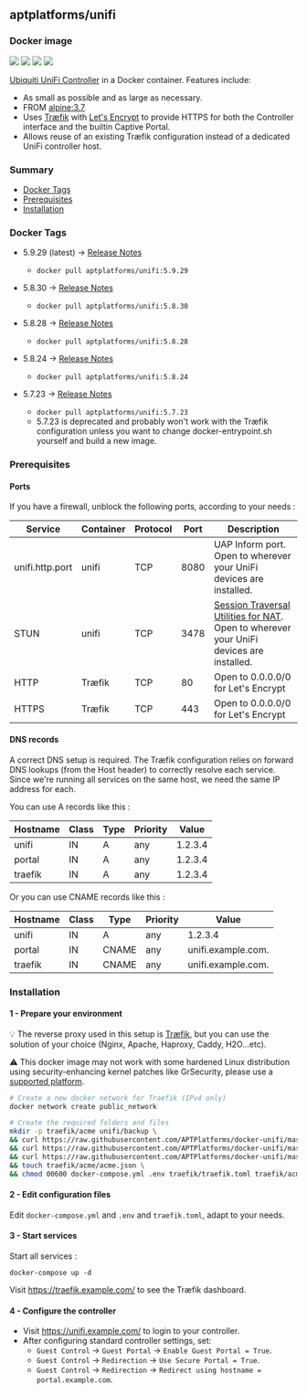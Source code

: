 ## aptplatforms/unifi

### Docker image

[![](https://images.microbadger.com/badges/image/aptplatforms/unifi:latest.svg)](https://microbadger.com/images/aptplatforms/unifi:latest) [![](https://img.shields.io/docker/automated/aptplatforms/unifi.svg)](https://hub.docker.com/r/aptplatforms/unifi/builds/) [![](https://img.shields.io/docker/pulls/aptplatforms/unifi.svg)](https://hub.docker.com/r/aptplatforms/unifi/) [![](https://img.shields.io/docker/stars/aptplatforms/unifi.svg)](https://hub.docker.com/r/aptplatforms/unifi/)

[Ubiquiti UniFi Controller](https://www.ubnt.com/download/unifi/default/default/unifi-sdn-controller-5929-debianubuntu-linux) in a Docker container. Features include:

- As small as possible and as large as necessary.
- FROM [alpine:3.7](https://hub.docker.com/\_/alpine/)
- Uses [Tr&aelig;fik](https://traefik.io/) with [Let's Encrypt](https://letsencrypt.org/) to provide HTTPS for both the Controller interface and the builtin Captive Portal.
- Allows reuse of an existing Tr&aelig;fik configuration instead of a dedicated UniFi controller host.

### Summary

- [Docker Tags](#docker-tags)
- [Prerequisites](#prerequisites)
- [Installation](#installation)


### Docker Tags

- 5.9.29 (latest) &rarr; [Release Notes](https://community.ubnt.com/t5/UniFi-Updates-Blog/UniFi-SDN-Controller-5-9-29-Stable-has-been-released/ba-p/2516852)
    - `docker pull aptplatforms/unifi:5.9.29`

- 5.8.30 &rarr; [Release Notes](https://community.ubnt.com/t5/UniFi-Updates-Blog/UniFi-SDN-Controller-5-8-30-Stable-has-been-released/ba-p/2489957)
    - `docker pull aptplatforms/unifi:5.8.30`

- 5.8.28 &rarr; [Release Notes](https://community.ubnt.com/t5/UniFi-Updates-Blog/UniFi-SDN-Controller-5-8-28-Stable-has-been-released/ba-p/2449036)
    - `docker pull aptplatforms/unifi:5.8.28`

- 5.8.24 &rarr; [Release Notes](https://community.ubnt.com/t5/UniFi-Updates-Blog/UniFi-SDN-Controller-5-8-24-Stable-has-been-released/ba-p/2404580)
    - `docker pull aptplatforms/unifi:5.8.24`

- 5.7.23 &rarr; [Release Notes](https://community.ubnt.com/t5/UniFi-Updates-Blog/UniFi-5-7-23-Stable-has-been-released/ba-p/2318813)
    - `docker pull aptplatforms/unifi:5.7.23`
    - 5.7.23 is deprecated and probably won't work with the Tr&aelig;fik configuration unless you want to change docker-entrypoint.sh yourself and build a new image.

### Prerequisites

#### Ports

If you have a firewall, unblock the following ports, according to your needs :

| Service | Container | Protocol | Port | Description |
| ------- | --------- | -------- | ---- | ----------- |
| unifi.http.port | unifi | TCP | 8080 | UAP Inform port. Open to wherever your UniFi devices are installed. |
| STUN | unifi | TCP | 3478 | [Session Traversal Utilities for NAT](https://help.ubnt.com/hc/en-us/articles/115015457668-UniFi-Troubleshooting-STUN-Communication-Errors#whatisstun). Open to wherever your UniFi devices are installed. |
| HTTP | Tr&aelig;fik | TCP | 80 | Open to 0.0.0.0/0 for Let's Encrypt |
| HTTPS | Tr&aelig;fik | TCP | 443 | Open to 0.0.0.0/0 for Let's Encrypt |

#### DNS records

A correct DNS setup is required. The Tr&aelig;fik configuration relies on
forward DNS lookups (from the Host header) to correctly resolve each service.
Since we're running all services on the same host, we need the same IP address
for each.

You can use A records like this :

| Hostname | Class | Type | Priority | Value |
| -------- | ----- | ---- | -------- | ----- |
| unifi | IN | A | any | 1.2.3.4 |
| portal | IN | A | any | 1.2.3.4 |
| traefik | IN | A | any | 1.2.3.4 |

Or you can use CNAME records like this :

| Hostname | Class | Type | Priority | Value |
| -------- | ----- | ---- | -------- | ----- |
| unifi | IN | A | any | 1.2.3.4 |
| portal | IN | CNAME | any | unifi.example.com. |
| traefik | IN | CNAME | any | unifi.example.com. |

### Installation

#### 1 - Prepare your environment

:bulb: The reverse proxy used in this setup is [Tr&aelig;fik](https://traefik.io/), but you can use the solution of your choice (Nginx, Apache, Haproxy, Caddy, H2O...etc).

:warning: This docker image may not work with some hardened Linux distribution using security-enhancing kernel patches like GrSecurity, please use a [supported platform](https://docs.docker.com/install/#supported-platforms).

```bash
# Create a new docker network for Traefik (IPv4 only)
docker network create public_network

# Create the required folders and files
mkdir -p traefik/acme unifi/backup \
&& curl https://raw.githubusercontent.com/APTPlatforms/docker-unifi/master/docker-compose.sample.yml -o docker-compose.yml \
&& curl https://raw.githubusercontent.com/APTPlatforms/docker-unifi/master/sample.env -o .env \
&& curl https://raw.githubusercontent.com/APTPlatforms/docker-unifi/master/traefik.sample.toml -o traefik/traefik.toml \
&& touch traefik/acme/acme.json \
&& chmod 00600 docker-compose.yml .env traefik/traefik.toml traefik/acme/acme.json
```

#### 2 - Edit configuration files

Edit `docker-compose.yml` and `.env` and `traefik.toml`, adapt to your needs.

#### 3 - Start services

Start all services :

```
docker-compose up -d
```

Visit <https://traefik.example.com/> to see the Tr&aelig;fik dashboard.

#### 4 - Configure the controller

- Visit <https://unifi.example.com/> to login to your controller.
- After configuring standard controller settings, set:
    - `Guest Control` &rarr; `Guest Portal` &rarr; `Enable Guest Portal = True`.
    - `Guest Control` &rarr; `Redirection` &rarr; `Use Secure Portal = True`.
    - `Guest Control` &rarr; `Redirection` &rarr; `Redirect using hostname = portal.example.com`.
